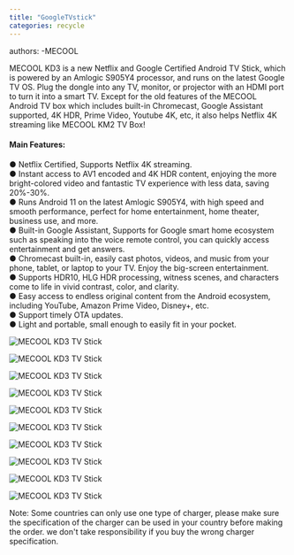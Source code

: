 ```yaml
---
title: "GoogleTVstick"
categories: recycle
---
```


authors:
-MECOOL



MECOOL KD3 is a new Netflix and Google Certified Android TV Stick, which is powered by an Amlogic S905Y4 processor, and runs on the latest Google TV OS. Plug the dongle into any TV, monitor, or projector with an HDMI port to turn it into a smart TV. Except for the old features of the MECOOL Android TV box which includes built-in Chromecast, Google Assistant supported, 4K HDR, Prime Video, Youtube 4K, etc, it also helps Netflix 4K streaming like MECOOL KM2 TV Box!

#### Main Features:

● Netflix Certified, Supports Netflix 4K streaming.\
● Instant access to AV1 encoded and 4K HDR content, enjoying the more bright-colored video and fantastic TV experience with less data, saving 20%-30%.\
● Runs Android 11 on the latest Amlogic S905Y4, with high speed and smooth performance, perfect for home entertainment, home theater, business use, and more.\
● Built-in Google Assistant, Supports for Google smart home ecosystem such as speaking into the voice remote control, you can quickly access entertainment and get answers.\
● Chromecast built-in, easily cast photos, videos, and music from your phone, tablet, or laptop to your TV. Enjoy the big-screen entertainment.\
● Supports HDR10, HLG HDR processing, witness scenes, and characters come to life in vivid contrast, color, and clarity.\
● Easy access to endless original content from the Android ecosystem, including YouTube, Amazon Prime Video, Disney+, etc.\
● Support timely OTA updates.\
● Light and portable, small enough to easily fit in your pocket.

![MECOOL KD3 TV Stick](https://cdn.shopifycdn.net/s/files/1/0375/3646/5034/files/MECOOL_KD3_1_4ab0657b-8460-434e-a03a-48d7179f74d2.jpg?v=1648293014)

![MECOOL KD3 TV Stick](https://cdn.shopifycdn.net/s/files/1/0375/3646/5034/files/MECOOL_KD3_4_f0eee0d4-4942-47a7-a003-1c2de8d6b377.jpg?v=1648293042)

![MECOOL KD3 TV Stick](https://cdn.shopifycdn.net/s/files/1/0375/3646/5034/files/MECOOL_KD3_7_51a6a5a1-3d4c-4481-bb6e-5134df6af81d.jpg?v=1648293058)

![MECOOL KD3 TV Stick](https://cdn.shopifycdn.net/s/files/1/0375/3646/5034/files/MECOOL_KD3_10.jpg?v=1648293083)

![MECOOL KD3 TV Stick](https://cdn.shopifycdn.net/s/files/1/0375/3646/5034/files/MECOOL_KD3_3_db377467-c032-4748-9c7a-8f0ad93be3c4.jpg?v=1648293103)

![MECOOL KD3 TV Stick](https://cdn.shopifycdn.net/s/files/1/0375/3646/5034/files/MECOOL_KD3_5_cc60cf38-7a5d-4824-bb82-7b10a335e49f.jpg?v=1648293134)

![MECOOL KD3 TV Stick](https://cdn.shopifycdn.net/s/files/1/0375/3646/5034/files/MECOOL_KD3_6_670f0f3b-2d1a-4244-a026-a13146a6fe06.jpg?v=1648293152)

![MECOOL KD3 TV Stick](https://cdn.shopifycdn.net/s/files/1/0375/3646/5034/files/MECOOL_KD3_2_abf98ef8-22dd-46f6-9cc1-9ecec8a0f638.jpg?v=1648293173)

![MECOOL KD3 TV Stick](https://cdn.shopifycdn.net/s/files/1/0375/3646/5034/files/MECOOL_KD3_8_84292771-4bac-46a5-aaad-5ee58515e0c6.jpg?v=1648293189)

![MECOOL KD3 TV Stick](https://cdn.shopifycdn.net/s/files/1/0375/3646/5034/files/MECOOL_KD3_9_fd8fc787-b02b-48ee-8477-d8c032007e07.jpg?v=1648293204)

Note: Some countries can only use one type of charger, please make sure the specification of the charger can be used in your country before making the order. we don't take responsibility if you buy the wrong charger specification.